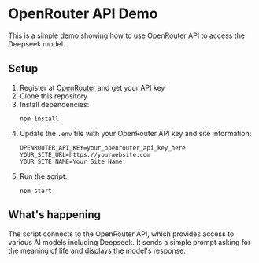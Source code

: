 # OpenRouter API Demo

This is a simple demo showing how to use OpenRouter API to access the Deepseek model.

## Setup

1. Register at [OpenRouter](https://openrouter.ai) and get your API key
2. Clone this repository
3. Install dependencies:
   ```
   npm install
   ```
4. Update the `.env` file with your OpenRouter API key and site information:
   ```
   OPENROUTER_API_KEY=your_openrouter_api_key_here
   YOUR_SITE_URL=https://yourwebsite.com
   YOUR_SITE_NAME=Your Site Name
   ```
5. Run the script:
   ```
   npm start
   ```

## What's happening

The script connects to the OpenRouter API, which provides access to various AI models including Deepseek. It sends a simple prompt asking for the meaning of life and displays the model's response.
